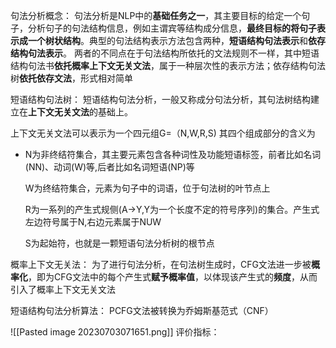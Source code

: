 句法分析概念：
句法分析是NLP中的**基础任务之一**，其主要目标的给定一个句子，分析句子的句法结构信息，例如主谓宾等结构成分信息，**最终目标的将句子表示成一个树状结构**。典型的句法结构表示方法包含两种，**短语结构句法表示**和**依存结构句法表示**。
两者的不同点在于句法结构所依托的文法规则不一样，其中短语结构句法书**依托概率上下文无关文法**，属于一种层次性的表示方法；依存结构句法树**依托依存文法**，形式相对简单


短语结构句法树：
短语结构句法分析，一般又称成分句法分析，其句法树结构建立在**上下文无关文法**的基础上。

上下文无关文法可以表示为一个四元组G=（N,W,R,S) 其四个组成部分的含义为

* N为非终结符集合，其主要元素包含各种词性及功能短语标签，前者比如名词(NN)、动词(W)等,后者比如名词短语(NP)等 

   W为终结符集合，元素为句子中的词语，位于句法树的叶节点上

   R为一系列的产生式规侧(A→Y,Y为一个长度不定的符号序列)的集合。产生式左边符号属于N,右边元素属于NUW 
   
   S为起始符，也就是一颗短语句法分析树的根节点

概率上下文无关法：
为了进行句法分析，在句法树生成时，CFG文法进一步被**概率化**，即为CFG文法中的每个产生式**赋予概率值**，以体现该产生式的**频度**，从而引入了概率上下文无关文法

短语结构句法分析算法：
PCFG文法被转换为乔姆斯基范式（CNF）


![[Pasted image 20230703071651.png]]
评价指标：
